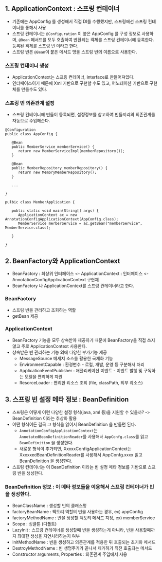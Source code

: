 ## 1. ApplicationContext : 스프링 컨테이너
 * 기존에는 AppConfig 를 생성해서 직접 DI를 수행했지만, 스프링에선 스프링 컨테이너를 통해서 사용 
 * 스프링 컨테이너는 `@Configuration` 이 붙은 AppConfig 를 구성 정보로 사용하며, `@Bean` 메서드를 모두 호출하여 반환되는 객체를 스프링 컨테이너에 등록한다. 등록된 객체를 스프링 빈 이라고 한다.
 * 스프링 빈은 `@Bean`이 붙은 메서드 명을 스프링 빈의 이름으로 사용한다. 

### 스프링 컨테이너 생성
 * ApplicationContext는 스프링 컨테이너, interface로 만들어져있다.
 * 인터페이스이기 때문에 Xml 기반으로 구현할 수도 있고, 어노테이션 기반으로 구현체를 만들수도 있다.

### 스프링 빈 의존관계 설정
 * 스프링 컨테이너에 빈들이 등록되면, 설정정보를 참고하여 빈들끼리의 의존관계를 자동으로 주입해준다.

```
@Configuration
public class AppConfig {

   @Bean
   public MemberService memberService() {
      return new MemberServiceImpl(memberRepository());
   }
   
   @Bean
   public MemberRepository memberRepository() {
      return new MemoryMemberRepository();
   }

   ...

}
```

```
pulbic class MemberApplication {

   public static void main(String[] args) {
      ApplicationContext ac = new AnnotationConfigApplicationContext(AppConfig.class);
      MemberService merberService = ac.getBean("memberService", MemberService.class);
   
   }

}
```



## 2. BeanFactory와 ApplicationContext
 * BeanFactory : 최상위 인터페이스 <- ApplicationContext : 인터페이스 <- AnnotationConfigApplicationContext 구현체
 *  BeanFactory 나 ApplicationContext를 스프링 컨테이너라고 한다.

### BeanFactory
 * 스프링 빈을 관리하고 조회하는 역할
 * getBean 제공

### ApplicationContext
 * BeanFactory 기능을 모두 상속받아 제공하기 때문에 BeanFactory을 직접 쓰지 않고 주로 ApplicationContext 사용한다.
 * 상속받은 빈 관리하는 기능 외에 다양한 부가기능 제공
    * MessageSource 메세지 소스를 활용한 국제화 기능
    * EnvironmentCapable : 환경변수 - 로컬, 개발, 운영 등 구분해서 처리
    * ApplicationEventPublisher : 애플리케이션 이벤트 - 이벤트 발행 및 구독하는 모델을 편리하게 지원
    * ResorceLoader : 편리한 리소스 조회 (file, classPath, 외부 리소스)


## 3. 스프링 빈 설정 메타 정보 : BeanDefinition
 * 스프링은 어떻게 이런 다양한 설정 형식(java, xml 등)을 지원할 수 있을까? -> BeanDefinition 이라는 추상화 활용
 * 어떤 형식이든 결국 그 형식을 읽어서 BeanDefinition 을 만들면 된다.
    * `AnnotationConfigApplicationContext`는 `AnnotatedBeanDefinitionReader`를 사용해서 `AppConfg.class`를 읽고 `BeanDefinition` 을 생성한다.
    * 새로운 형식이 추가되면, XxxxxConfigApplicationContext는 XxxxxedBeanDefinitionReader를 사용해서 AppConfg.xxxx 읽고 BeanDefinition 을 생성한다.
 * 스프링 컨테이너는 이 BeanDefinition 이라는 빈 설정 메타 정보를 기반으로 스프링 빈을 생성한다.


### BeanDefinition 정보 : 이 메타 정보들을 이용해서 스프링 컨테이너가 빈을 생성한다.
 * BeanClassName : 생성할 빈의 클래스명
 * factoryBeanName : 팩토리 역할의 빈을 사용하는 경우, ex) appConfig
 * factoryMethodName : 빈을 생성할 팩토리 메서드 지정, ex) memberService
 * Scope : 싱글톤 (디폴트)
 * LazyInit : 스프링 컨테이너를 생성할때 빈을 생성하는게 아니라, 빈을 사용할때까지 최대한 생성을 지연처리하는지 여부
 * InitMethodName : 빈을 생성하고 의존관계를 적용한 뒤 호출되는 초기화 메서드
 * DestroyMethodName : 빈 생명주기가 끝나서 제거하기 직전 호출되는 메서드
 * Constructor arguments, Properties : 의존관계 주입에서 사용
